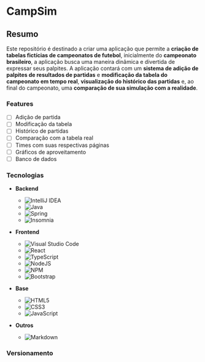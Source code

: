 # CampSim

## Resumo
Este repositório é destinado a criar uma aplicação que permite a **criação de tabelas fictícias de campeonatos de futebol**, inicialmente do **campeonato brasileiro**, a aplicação busca uma maneira dinâmica e divertida de expressar seus palpites. A aplicação contará com um **sistema de adição de palpites de resultados de partidas** e **modificação da tabela do campeonato em tempo real**, **visualização do histórico das partidas** e, ao final do campeonato, uma **comparação de sua simulação com a realidade**.

### Features
- [ ] Adição de partida
- [ ] Modificação da tabela
- [ ] Histórico de partidas
- [ ] Comparação com a tabela real
- [ ] Times com suas respectivas páginas
- [ ] Gráficos de aproveitamento
- [ ] Banco de dados

### Tecnologias
- **Backend**
  - ![IntelliJ IDEA](https://img.shields.io/badge/IntelliJIDEA-000000.svg?style=for-the-badge&logo=intellij-idea&logoColor=white)
  - ![Java](https://img.shields.io/badge/java-%23ED8B00.svg?style=for-the-badge&logo=openjdk&logoColor=white)
  - ![Spring](https://img.shields.io/badge/spring-%236DB33F.svg?style=for-the-badge&logo=spring&logoColor=white)
  - ![Insomnia](https://img.shields.io/badge/Insomnia-black?style=for-the-badge&logo=insomnia&logoColor=5849BE)

- **Frontend**
  - ![Visual Studio Code](https://img.shields.io/badge/Visual%20Studio%20Code-0078d7.svg?style=for-the-badge&logo=visual-studio-code&logoColor=white)
  - ![React](https://img.shields.io/badge/react-%2320232a.svg?style=for-the-badge&logo=react&logoColor=%2361DAFB)
  - ![TypeScript](https://img.shields.io/badge/typescript-%23007ACC.svg?style=for-the-badge&logo=typescript&logoColor=white)
  - ![NodeJS](https://img.shields.io/badge/node.js-6DA55F?style=for-the-badge&logo=node.js&logoColor=white)
  - ![NPM](https://img.shields.io/badge/NPM-%23CB3837.svg?style=for-the-badge&logo=npm&logoColor=white)
  - ![Bootstrap](https://img.shields.io/badge/bootstrap-%238511FA.svg?style=for-the-badge&logo=bootstrap&logoColor=white)

- **Base**
  - ![HTML5](https://img.shields.io/badge/html5-%23E34F26.svg?style=for-the-badge&logo=html5&logoColor=white)
  - ![CSS3](https://img.shields.io/badge/css3-%231572B6.svg?style=for-the-badge&logo=css3&logoColor=white)
  - ![JavaScript](https://img.shields.io/badge/javascript-%23323330.svg?style=for-the-badge&logo=javascript&logoColor=%23F7DF1E)

- **Outros**
  - ![Markdown](https://img.shields.io/badge/markdown-%23000000.svg?style=for-the-badge&logo=markdown&logoColor=white)

<!--![LinkedIn](https://img.shields.io/badge/linkedin-%230077B5.svg?style=for-the-badge&logo=linkedin&logoColor=white)-->
<!--![GitHub](https://img.shields.io/badge/github-%23121011.svg?style=for-the-badge&logo=github&logoColor=white)-->
<!--![Vercel](https://img.shields.io/badge/vercel-%23000000.svg?style=for-the-badge&logo=vercel&logoColor=white)-->
<!--![MongoDB](https://img.shields.io/badge/MongoDB-%234ea94b.svg?style=for-the-badge&logo=mongodb&logoColor=white)-->
### Versionamento
